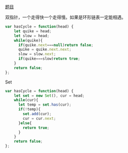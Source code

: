 [题目](https://leetcode.cn/problems/linked-list-cycle/)

双指针，一个走得快一个走得慢。如果是环形链表一定能相遇。
```js
var hasCycle = function(head) {
    let quike = head;
    let slow = head;
    while(quike){
      if(quike.next===null)return false;
      quike = quike.next.next;
      slow = slow.next;
      if(quike===slow)return true;
    }
    return false;
};
```

Set
```js
var hasCycle = function(head) {
    let set = new Set(), cur = head;
    while(cur){
      let temp = set.has(cur);
      if(!temp){
        set.add(cur);
        cur = cur.next;
      }else{
        return true;
      }
    }
    return false;
};
```